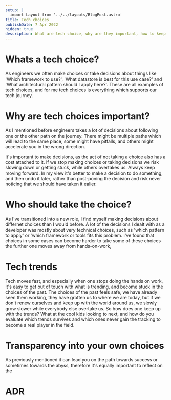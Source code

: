 ```yaml
---
setup: |
  import Layout from '../../layouts/BlogPost.astro'
title: Tech choices
publishDate: 7 Apr 2022
hidden: true
description: What are tech choice, why are they important, how to keep up with the trends, and what is a good way of creating transparency of the choices we take?
---
```

# Whats a tech choice?
As engineers we often make choices or take decisions about things like 'Which framework to use?', 'What datastore is best for this use case?' and 'What architectural pattern should I apply here?'.
These are all examples of tech choices, and for me tech choices is everything which supports our tech journey.

# Why are tech choices important?
As I mentioned before engineers takes a lot of decisions about following one or the other path on the journey. There might be multiple paths which will lead to the same place, some might have pitfalls, and others might accelerate you in the wrong direction.

It's important to make decisions, as the act of not taking a choice also has a cost attached to it. If we stop making choices or taking decisions we risk slowing down or getting stuck, while others overtakes us. Always keep moving forward. In my view it's better to make a decision to do something, and then undo it later, rather than post-poning the decision and risk never noticing that we should have taken it ealier.

# Who should take the choice?
As I've transitioned into a new role, I find myself making decisions about differnet choices than I would before. A lot of the decisions I dealt with as a developer was mostly about very technical choices, such as 'which pattern to apply' or 'which framework or tools fits this problem.
I've found that choices in some cases can become harder to take some of these choices the further one moves away from hands-on-work, 


# Tech trends
Tech moves fast, and especially when one stops doing the hands on work, it's easy to get out of touch with what is trending, and become stuck in the choices of the past.
The choices of the past feels safe, we have already seen them working, they have grotten us to where we are today, but if we don't renew ourselves and keep up with the world around us, we slowly grow slower while everybody else overtake us.
So how does one keep up with the trends? What at the cool kids looking to next, and how do you evaluate which trends survives and which ones never gain the tracking to become a real player in the field.

# Transparency into your own choices
As previously mentioned it can lead you on the path towards success or sometimes towards the abyss, therefore it's equally important to reflect on the

# ADR
